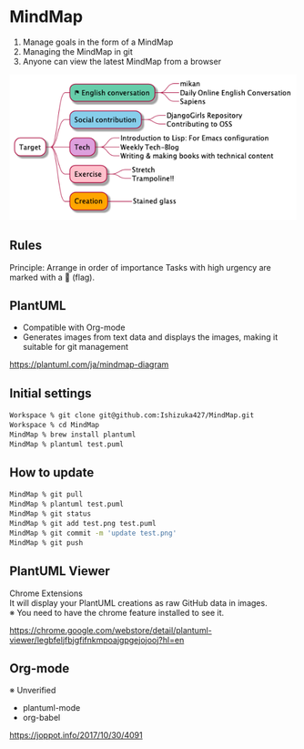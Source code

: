 # MindMap
1. Manage goals in the form of a MindMap
2. Managing the MindMap in git
3. Anyone can view the latest MindMap from a browser

![](test.png)

## Rules
Principle: Arrange in order of importance
Tasks with high urgency are marked with a 🏁 (flag).

## PlantUML
- Compatible with Org-mode
- Generates images from text data and displays the images, making it suitable for git management

https://plantuml.com/ja/mindmap-diagram

## Initial settings
```sh
Workspace % git clone git@github.com:Ishizuka427/MindMap.git
Workspace % cd MindMap
MindMap % brew install plantuml
MindMap % plantuml test.puml
```

## How to update
```sh
MindMap % git pull
MindMap % plantuml test.puml
MindMap % git status
MindMap % git add test.png test.puml
MindMap % git commit -m 'update test.png'
MindMap % git push
```

## PlantUML Viewer
Chrome Extensions  
It will display your PlantUML creations as raw GitHub data in images.  
※ You need to have the chrome feature installed to see it.

https://chrome.google.com/webstore/detail/plantuml-viewer/legbfeljfbjgfifnkmpoajgpgejojooj?hl=en

## Org-mode
※ Unverified
- plantuml-mode
- org-babel

https://joppot.info/2017/10/30/4091

